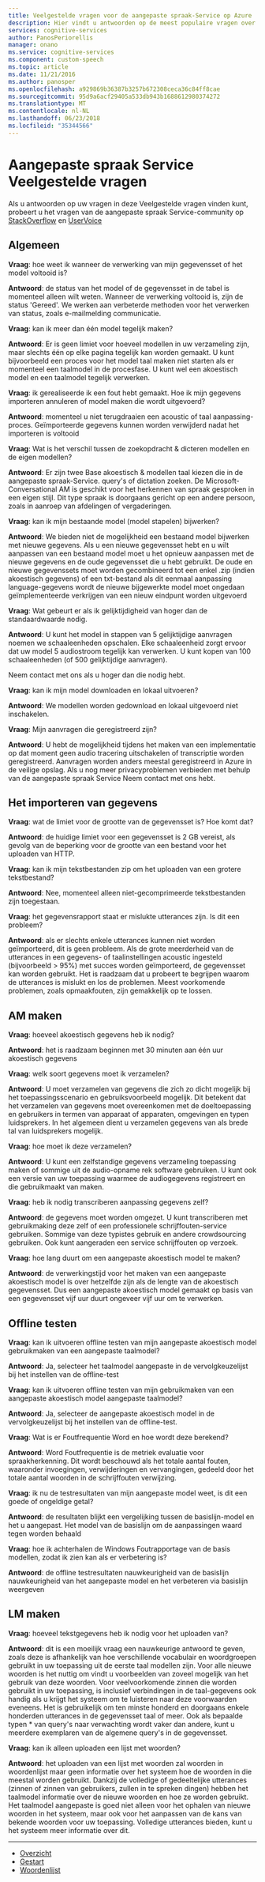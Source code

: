 ```yaml
---
title: Veelgestelde vragen voor de aangepaste spraak-Service op Azure | Microsoft Docs
description: Hier vindt u antwoorden op de meest populaire vragen over de aangepaste spraak-Service.
services: cognitive-services
author: PanosPeriorellis
manager: onano
ms.service: cognitive-services
ms.component: custom-speech
ms.topic: article
ms.date: 11/21/2016
ms.author: panosper
ms.openlocfilehash: a929869b36387b3257b672308ceca36c84ff8cae
ms.sourcegitcommit: 95d9a6acf29405a533db943b1688612980374272
ms.translationtype: MT
ms.contentlocale: nl-NL
ms.lasthandoff: 06/23/2018
ms.locfileid: "35344566"
---
```

# <a name="custom-speech-service-frequently-asked-questions"></a>Aangepaste spraak Service Veelgestelde vragen

Als u antwoorden op uw vragen in deze Veelgestelde vragen vinden kunt, probeert u het vragen van de aangepaste spraak Service-community op [StackOverflow](https://stackoverflow.com/questions/tagged/project-oxford+or+microsoft-cognitive) en [UserVoice](https://cognitive.uservoice.com/)

## <a name="general"></a>Algemeen

**Vraag**: hoe weet ik wanneer de verwerking van mijn gegevensset of het model voltooid is?

**Antwoord**: de status van het model of de gegevensset in de tabel is momenteel alleen wilt weten.
Wanneer de verwerking voltooid is, zijn de status 'Gereed'.
We werken aan verbeterde methoden voor het verwerken van status, zoals e-mailmelding communicatie.

**Vraag**: kan ik meer dan één model tegelijk maken?

**Antwoord**: Er is geen limiet voor hoeveel modellen in uw verzameling zijn, maar slechts één op elke pagina tegelijk kan worden gemaakt.
U kunt bijvoorbeeld een proces voor het model taal maken niet starten als er momenteel een taalmodel in de procesfase.
U kunt wel een akoestisch model en een taalmodel tegelijk verwerken. 

**Vraag**: ik gerealiseerde ik een fout hebt gemaakt. Hoe ik mijn gegevens importeren annuleren of model maken die wordt uitgevoerd? 

**Antwoord**: momenteel u niet terugdraaien een acoustic of taal aanpassing-proces.
Geïmporteerde gegevens kunnen worden verwijderd nadat het importeren is voltooid

**Vraag**: Wat is het verschil tussen de zoekopdracht & dicteren modellen en de eigen modellen?

**Antwoord**: Er zijn twee Base akoestisch & modellen taal kiezen die in de aangepaste spraak-Service.
query's of dictation zoeken. De Microsoft-Conversational AM is geschikt voor het herkennen van spraak gesproken in een eigen stijl.
Dit type spraak is doorgaans gericht op een andere persoon, zoals in aanroep van afdelingen of vergaderingen.

**Vraag**: kan ik mijn bestaande model (model stapelen) bijwerken?

**Antwoord**: We bieden niet de mogelijkheid een bestaand model bijwerken met nieuwe gegevens.
Als u een nieuwe gegevensset hebt en u wilt aanpassen van een bestaand model moet u het opnieuw aanpassen met de nieuwe gegevens en de oude gegevensset die u hebt gebruikt.
De oude en nieuwe gegevenssets moet worden gecombineerd tot een enkel .zip (indien akoestisch gegevens) of een txt-bestand als dit eenmaal aanpassing language-gegevens wordt de nieuwe bijgewerkte model moet ongedaan geïmplementeerde verkrijgen van een nieuw eindpunt worden uitgevoerd

**Vraag**: Wat gebeurt er als ik gelijktijdigheid van hoger dan de standaardwaarde nodig. 

**Antwoord**: U kunt het model in stappen van 5 gelijktijdige aanvragen noemen we schaaleenheden opschalen. Elke schaaleenheid zorgt ervoor dat uw model 5 audiostroom tegelijk kan verwerken. U kunt kopen van 100 schaaleenheden (of 500 gelijktijdige aanvragen).

Neem contact met ons als u hoger dan die nodig hebt.

**Vraag**: kan ik mijn model downloaden en lokaal uitvoeren?

**Antwoord**: We modellen worden gedownload en lokaal uitgevoerd niet inschakelen.

**Vraag**: Mijn aanvragen die geregistreerd zijn?

**Antwoord**: U hebt de mogelijkheid tijdens het maken van een implementatie op dat moment geen audio tracering uitschakelen of transcriptie worden geregistreerd. Aanvragen worden anders meestal geregistreerd in Azure in de veilige opslag. Als u nog meer privacyproblemen verbieden met behulp van de aangepaste spraak Service Neem contact met ons hebt.

## <a name="importing-data"></a>Het importeren van gegevens

**Vraag**: wat de limiet voor de grootte van de gegevensset is? Hoe komt dat? 

**Antwoord**: de huidige limiet voor een gegevensset is 2 GB vereist, als gevolg van de beperking voor de grootte van een bestand voor het uploaden van HTTP. 

**Vraag**: kan ik mijn tekstbestanden zip om het uploaden van een grotere tekstbestand? 

**Antwoord**: Nee, momenteel alleen niet-gecomprimeerde tekstbestanden zijn toegestaan.

**Vraag**: het gegevensrapport staat er mislukte utterances zijn. Is dit een probleem?

**Antwoord**: als er slechts enkele utterances kunnen niet worden geïmporteerd, dit is geen probleem.
Als de grote meerderheid van de utterances in een gegevens- of taalinstellingen acoustic ingesteld (bijvoorbeeld > 95%) met succes worden geïmporteerd, de gegevensset kan worden gebruikt. Het is raadzaam dat u probeert te begrijpen waarom de utterances is mislukt en los de problemen.
Meest voorkomende problemen, zoals opmaakfouten, zijn gemakkelijk op te lossen. 

## <a name="creating-am"></a>AM maken

**Vraag**: hoeveel akoestisch gegevens heb ik nodig?

**Antwoord**: het is raadzaam beginnen met 30 minuten aan één uur akoestisch gegevens

**Vraag**: welk soort gegevens moet ik verzamelen?

**Antwoord**: U moet verzamelen van gegevens die zich zo dicht mogelijk bij het toepassingsscenario en gebruiksvoorbeeld mogelijk.
Dit betekent dat het verzamelen van gegevens moet overeenkomen met de doeltoepassing en gebruikers in termen van apparaat of apparaten, omgevingen en typen luidsprekers. In het algemeen dient u verzamelen gegevens van als brede tal van luidsprekers mogelijk. 

**Vraag**: hoe moet ik deze verzamelen? 

**Antwoord**: U kunt een zelfstandige gegevens verzameling toepassing maken of sommige uit de audio-opname rek software gebruiken.
U kunt ook een versie van uw toepassing waarmee de audiogegevens registreert en die gebruikmaakt van maken. 

**Vraag**: heb ik nodig transcriberen aanpassing gegevens zelf? 

**Antwoord**: de gegevens moet worden omgezet. U kunt transcriberen met gebruikmaking deze zelf of een professionele schrijffouten-service gebruiken. Sommige van deze typistes gebruik en andere crowdsourcing gebruiken. Ook kunt aangeraden een service schrijffouten op verzoek.

**Vraag**: hoe lang duurt om een aangepaste akoestisch model te maken?

**Antwoord**: de verwerkingstijd voor het maken van een aangepaste akoestisch model is over hetzelfde zijn als de lengte van de akoestisch gegevensset.
Dus een aangepaste akoestisch model gemaakt op basis van een gegevensset vijf uur duurt ongeveer vijf uur om te verwerken. 

## <a name="offline-testing"></a>Offline testen

**Vraag**: kan ik uitvoeren offline testen van mijn aangepaste akoestisch model gebruikmaken van een aangepaste taalmodel?

**Antwoord**: Ja, selecteer het taalmodel aangepaste in de vervolgkeuzelijst bij het instellen van de offline-test

**Vraag**: kan ik uitvoeren offline testen van mijn gebruikmaken van een aangepaste akoestisch model aangepaste taalmodel?

**Antwoord**: Ja, selecteer de aangepaste akoestisch model in de vervolgkeuzelijst bij het instellen van de offline-test.

**Vraag**: Wat is er Foutfrequentie Word en hoe wordt deze berekend?

**Antwoord**: Word Foutfrequentie is de metriek evaluatie voor spraakherkenning. Dit wordt beschouwd als het totale aantal fouten, waaronder invoegingen, verwijderingen en vervangingen, gedeeld door het totale aantal woorden in de schrijffouten verwijzing.

**Vraag**: ik nu de testresultaten van mijn aangepaste model weet, is dit een goede of ongeldige getal?

**Antwoord**: de resultaten blijkt een vergelijking tussen de basislijn-model en het u aangepast.
Het model van de basislijn om de aanpassingen waard tegen worden behaald

**Vraag**: hoe ik achterhalen de Windows Foutrapportage van de basis modellen, zodat ik zien kan als er verbetering is? 

**Antwoord**: de offline testresultaten nauwkeurigheid van de basislijn nauwkeurigheid van het aangepaste model en het verbeteren via basislijn weergeven

## <a name="creating-lm"></a>LM maken

**Vraag**: hoeveel tekstgegevens heb ik nodig voor het uploaden van?

**Antwoord**: dit is een moeilijk vraag een nauwkeurige antwoord te geven, zoals deze is afhankelijk van hoe verschillende vocabulair en woordgroepen gebruikt in uw toepassing uit de eerste taal modellen zijn. Voor alle nieuwe woorden is het nuttig om vindt u voorbeelden van zoveel mogelijk van het gebruik van deze woorden. Voor veelvoorkomende zinnen die worden gebruikt in uw toepassing, is inclusief verbindingen in de taal-gegevens ook handig als u krijgt het systeem om te luisteren naar deze voorwaarden eveneens.
Het is gebruikelijk om ten minste honderd en doorgaans enkele honderden utterances in de gegevensset taal of meer.
Ook als bepaalde typen * van query's naar verwachting wordt vaker dan andere, kunt u meerdere exemplaren van de algemene query's in de gegevensset.

**Vraag**: kan ik alleen uploaden een lijst met woorden?

**Antwoord**: het uploaden van een lijst met woorden zal woorden in woordenlijst maar geen informatie over het systeem hoe de woorden in die meestal worden gebruikt.
Dankzij de volledige of gedeeltelijke utterances (zinnen of zinnen van gebruikers, zullen in te spreken dingen) hebben het taalmodel informatie over de nieuwe woorden en hoe ze worden gebruikt. Het taalmodel aangepaste is goed niet alleen voor het ophalen van nieuwe woorden in het systeem, maar ook voor het aanpassen van de kans van bekende woorden voor uw toepassing. Volledige utterances bieden, kunt u het systeem meer informatie over dit. 

-----

 * [Overzicht](cognitive-services-custom-speech-home.md)
 * [Gestart](cognitive-services-custom-speech-get-started.md)
 * [Woordenlijst](cognitive-services-custom-speech-glossary.md)

